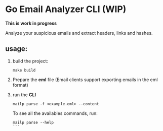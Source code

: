 # Go Email Analyzer CLI (WIP)
**This is work in progress**

Analyze your suspicious emails and extract headers, links and hashes.


## usage: 

1. build the project: 

    ```Make
    make build
    ```

2. Prepare the **eml** file (Email clients support exporting emails in the eml format) 
3. run the **CLI**
    ```
    mailp parse -f <example.eml> --content
    ```

    To see all the availables commands, run:  
    ````
    mailp parse --help
    ```